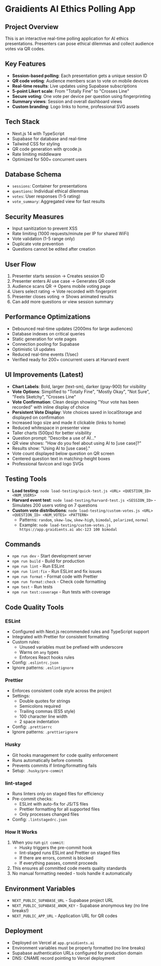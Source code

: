 # Graidients AI Ethics Polling App

## Project Overview

This is an interactive real-time polling application for AI ethics presentations. Presenters can pose ethical dilemmas and collect audience votes via QR codes.

## Key Features

- **Session-based polling**: Each presentation gets a unique session ID
- **QR code voting**: Audience members scan to vote on mobile devices
- **Real-time results**: Live updates using Supabase subscriptions
- **5-point Likert scale**: From "Totally Fine" to "Crosses Line"
- **Secure voting**: One vote per device per question using fingerprinting
- **Summary views**: Session and overall dashboard views
- **Custom branding**: Logo links to home, professional SVG assets

## Tech Stack

- Next.js 14 with TypeScript
- Supabase for database and real-time
- Tailwind CSS for styling
- QR code generation with qrcode.js
- Rate limiting middleware
- Optimized for 500+ concurrent users

## Database Schema

- `sessions`: Container for presentations
- `questions`: Individual ethical dilemmas
- `votes`: User responses (1-5 rating)
- `vote_summary`: Aggregated view for fast results

## Security Measures

- Input sanitization to prevent XSS
- Rate limiting (1000 requests/minute per IP for shared WiFi)
- Vote validation (1-5 range only)
- Duplicate vote prevention
- Questions cannot be edited after creation

## User Flow

1. Presenter starts session → Creates session ID
2. Presenter enters AI use case → Generates QR code
3. Audience scans QR → Opens mobile voting page
4. Users select rating → Vote recorded with fingerprint
5. Presenter closes voting → Shows animated results
6. Can add more questions or view session summary

## Performance Optimizations

- Debounced real-time updates (2000ms for large audiences)
- Database indexes on critical queries
- Static generation for vote pages
- Connection pooling for Supabase
- Optimistic UI updates
- Reduced real-time events (1/sec)
- Verified ready for 200+ concurrent users at Harvard event

## UI Improvements (Latest)

- **Chart Labels**: Bold, larger (text-sm), darker (gray-900) for visibility
- **Vote Options**: Simplified to "Totally Fine", "Mostly Okay", "Not Sure", "Feels Sketchy", "Crosses Line"
- **Vote Confirmation**: Clean design showing "Your vote has been recorded" with inline display of choice
- **Persistent Vote Display**: Vote choices saved in localStorage and displayed on confirmation
- Increased logo size and made it clickable (links to home)
- Reduced whitespace in presenter view
- Taller charts (500px) for better visibility
- Question prompt: "Describe a use of AI..."
- QR view shows: "How do you feel about using AI to [use case]?"
- Results show: "Using AI to [use case]."
- Vote count displayed below question on QR screen
- Centered question text in matching-height boxes
- Professional favicon and logo SVGs

## Testing Tools

- **Load testing**: `node load-testing/quick-test.js <URL> <QUESTION_ID> <NUM_USERS>`
- **Harvard event test**: `node load-testing/harvard-test.js <SESSION_ID>` - Simulates 200 users voting on 7 questions
- **Custom vote distributions**: `node load-testing/custom-votes.js <URL> <QUESTION_ID> <NUM_VOTES> <PATTERN>`
  - Patterns: `random`, `skew-low`, `skew-high`, `bimodal`, `polarized`, `normal`
  - Example: `node load-testing/custom-votes.js https://app.graidients.ai abc-123 100 bimodal`

## Commands

- `npm run dev` - Start development server
- `npm run build` - Build for production
- `npm run lint` - Run ESLint
- `npm run lint:fix` - Run ESLint and fix issues
- `npm run format` - Format code with Prettier
- `npm run format:check` - Check code formatting
- `npm test` - Run tests
- `npm run test:coverage` - Run tests with coverage

## Code Quality Tools

### ESLint

- Configured with Next.js recommended rules and TypeScript support
- Integrated with Prettier for consistent formatting
- Custom rules:
  - Unused variables must be prefixed with underscore
  - Warns on `any` types
  - Enforces React hooks rules
- Config: `.eslintrc.json`
- Ignore patterns: `.eslintignore`

### Prettier

- Enforces consistent code style across the project
- Settings:
  - Double quotes for strings
  - Semicolons required
  - Trailing commas (ES5 style)
  - 100 character line width
  - 2 space indentation
- Config: `.prettierrc`
- Ignore patterns: `.prettierignore`

### Husky

- Git hooks management for code quality enforcement
- Runs automatically before commits
- Prevents commits if linting/formatting fails
- Setup: `.husky/pre-commit`

### lint-staged

- Runs linters only on staged files for efficiency
- Pre-commit checks:
  - ESLint with auto-fix for JS/TS files
  - Prettier formatting for all supported files
  - Only processes changed files
- Config: `.lintstagedrc.json`

### How It Works

1. When you run `git commit`:
   - Husky triggers the pre-commit hook
   - lint-staged runs ESLint and Prettier on staged files
   - If there are errors, commit is blocked
   - If everything passes, commit proceeds
2. This ensures all committed code meets quality standards
3. No manual formatting needed - tools handle it automatically

## Environment Variables

- `NEXT_PUBLIC_SUPABASE_URL` - Supabase project URL
- `NEXT_PUBLIC_SUPABASE_ANON_KEY` - Supabase anonymous key (no line breaks!)
- `NEXT_PUBLIC_APP_URL` - Application URL for QR codes

## Deployment

- Deployed on Vercel at `app.graidients.ai`
- Environment variables must be properly formatted (no line breaks)
- Supabase authentication URLs configured for production domain
- DNS: CNAME record pointing to Vercel deployment
